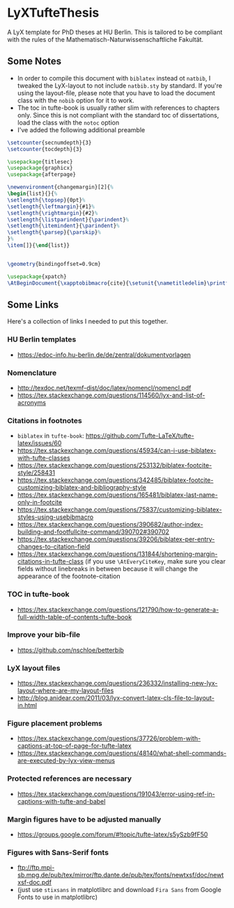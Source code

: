 # LyXTufteThesis

A LyX template for PhD theses at HU Berlin. This is tailored to be compliant with the rules of
the Mathematisch-Naturwissenschaftliche Fakultät.

## Some Notes

* In order to compile this document with `biblatex` instead ot `natbib`, I tweaked the LyX-layout to
not include `natbib.sty` by standard. If you're using the layout-file, please note that you have to
load the document class with the `nobib` option for it to work.
* The toc in tufte-book is usually rather slim with references to chapters only. Since this is not
compliant with the standard toc of dissertations, load the class with the `notoc` option
* I've added the following additional preamble
```latex
\setcounter{secnumdepth}{3}
\setcounter{tocdepth}{3}

\usepackage{titlesec}
\usepackage{graphicx}
\usepackage{afterpage}

\newenvironment{changemargin}[2]{%
\begin{list}{}{%
\setlength{\topsep}{0pt}%
\setlength{\leftmargin}{#1}%
\setlength{\rightmargin}{#2}%
\setlength{\listparindent}{\parindent}%
\setlength{\itemindent}{\parindent}%
\setlength{\parsep}{\parskip}%
}%
\item[]}{\end{list}}


\geometry{bindingoffset=0.9cm}

\usepackage{xpatch}
\AtBeginDocument{\xapptobibmacro{cite}{\setunit{\nametitledelim}\printfield{year}}{}{}}

```

## Some Links

Here's a collection of links I needed to put this together.

### HU Berlin templates

* https://edoc-info.hu-berlin.de/de/zentral/dokumentvorlagen

### Nomenclature

* http://texdoc.net/texmf-dist/doc/latex/nomencl/nomencl.pdf
* https://tex.stackexchange.com/questions/114560/lyx-and-list-of-acronyms

### Citations in footnotes

* `biblatex` in `tufte-book`: https://github.com/Tufte-LaTeX/tufte-latex/issues/60
* https://tex.stackexchange.com/questions/45934/can-i-use-biblatex-with-tufte-classes
* https://tex.stackexchange.com/questions/253132/biblatex-footcite-style/258431
* https://tex.stackexchange.com/questions/342485/biblatex-footcite-customizing-biblatex-and-bibliography-style
* https://tex.stackexchange.com/questions/165481/biblatex-last-name-only-in-footcite
* https://tex.stackexchange.com/questions/75837/customizing-biblatex-styles-using-usebibmacro
* https://tex.stackexchange.com/questions/390682/author-index-building-and-footfullcite-command/390702#390702
* https://tex.stackexchange.com/questions/39206/biblatex-per-entry-changes-to-citation-field
* https://tex.stackexchange.com/questions/131844/shortening-margin-citations-in-tufte-class (if you use `\AtEveryCiteKey`,
make sure you clear fields without linebreaks in between because it will change the appearance of the footnote-citation

### TOC in tufte-book
* https://tex.stackexchange.com/questions/121790/how-to-generate-a-full-width-table-of-contents-tufte-book

### Improve your bib-file
* https://github.com/nschloe/betterbib

### LyX layout files
* https://tex.stackexchange.com/questions/236332/installing-new-lyx-layout-where-are-my-layout-files
* http://blog.anidear.com/2011/03/lyx-convert-latex-cls-file-to-layout-in.html

### Figure placement problems
* https://tex.stackexchange.com/questions/37726/problem-with-captions-at-top-of-page-for-tufte-latex
* https://tex.stackexchange.com/questions/48140/what-shell-commands-are-executed-by-lyx-view-menus

### Protected references are necessary
* https://tex.stackexchange.com/questions/191043/error-using-ref-in-captions-with-tufte-and-babel

### Margin figures have to be adjusted manually
* https://groups.google.com/forum/#!topic/tufte-latex/s5ySzb9fF50

### Figures with Sans-Serif fonts
* ftp://ftp.mpi-sb.mpg.de/pub/tex/mirror/ftp.dante.de/pub/tex/fonts/newtxsf/doc/newtxsf-doc.pdf
* (just use `stixsans` in matplotlibrc and download `Fira Sans` from Google Fonts to use in matplotlibrc)
